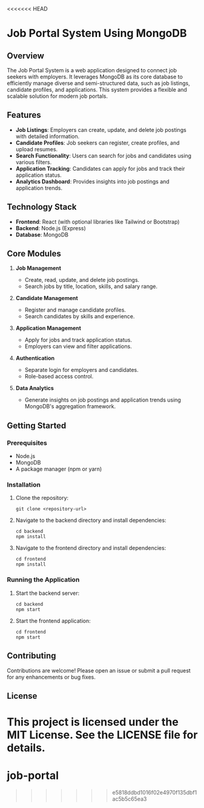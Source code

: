 <<<<<<< HEAD
# Job Portal System Using MongoDB

## Overview
The Job Portal System is a web application designed to connect job seekers with employers. It leverages MongoDB as its core database to efficiently manage diverse and semi-structured data, such as job listings, candidate profiles, and applications. This system provides a flexible and scalable solution for modern job portals.

## Features
- **Job Listings**: Employers can create, update, and delete job postings with detailed information.
- **Candidate Profiles**: Job seekers can register, create profiles, and upload resumes.
- **Search Functionality**: Users can search for jobs and candidates using various filters.
- **Application Tracking**: Candidates can apply for jobs and track their application status.
- **Analytics Dashboard**: Provides insights into job postings and application trends.

## Technology Stack
- **Frontend**: React (with optional libraries like Tailwind or Bootstrap)
- **Backend**: Node.js (Express)
- **Database**: MongoDB

## Core Modules
1. **Job Management**
   - Create, read, update, and delete job postings.
   - Search jobs by title, location, skills, and salary range.

2. **Candidate Management**
   - Register and manage candidate profiles.
   - Search candidates by skills and experience.

3. **Application Management**
   - Apply for jobs and track application status.
   - Employers can view and filter applications.

4. **Authentication**
   - Separate login for employers and candidates.
   - Role-based access control.

5. **Data Analytics**
   - Generate insights on job postings and application trends using MongoDB's aggregation framework.

## Getting Started
### Prerequisites
- Node.js
- MongoDB
- A package manager (npm or yarn)

### Installation
1. Clone the repository:
   ```
   git clone <repository-url>
   ```
2. Navigate to the backend directory and install dependencies:
   ```
   cd backend
   npm install
   ```
3. Navigate to the frontend directory and install dependencies:
   ```
   cd frontend
   npm install
   ```

### Running the Application
1. Start the backend server:
   ```
   cd backend
   npm start
   ```
2. Start the frontend application:
   ```
   cd frontend
   npm start
   ```

## Contributing
Contributions are welcome! Please open an issue or submit a pull request for any enhancements or bug fixes.

## License
This project is licensed under the MIT License. See the LICENSE file for details.
=======
# job-portal
>>>>>>> e5818ddbd1016f02e4970f135dbf1ac5b5c65ea3
